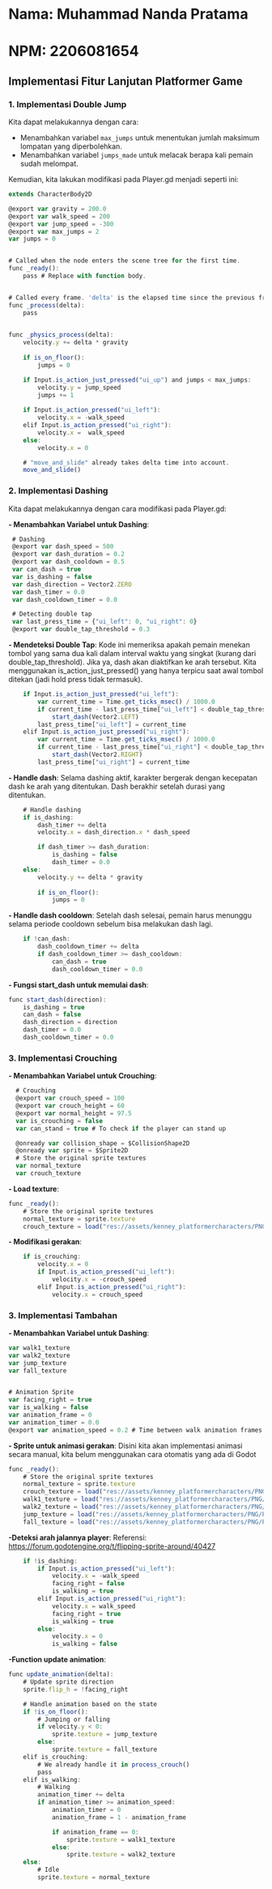 # Nama: Muhammad Nanda Pratama
# NPM: 2206081654

## Implementasi Fitur Lanjutan Platformer Game

### 1. Implementasi Double Jump
Kita dapat melakukannya dengan cara:
   - Menambahkan variabel `max_jumps` untuk menentukan jumlah maksimum lompatan yang diperbolehkan.
   - Menambahkan variabel `jumps_made` untuk melacak berapa kali pemain sudah melompat.

Kemudian, kita lakukan modifikasi pada Player.gd menjadi seperti ini:
```javascript
extends CharacterBody2D

@export var gravity = 200.0
@export var walk_speed = 200
@export var jump_speed = -300
@export var max_jumps = 2
var jumps = 0


# Called when the node enters the scene tree for the first time.
func _ready():
	pass # Replace with function body.


# Called every frame. 'delta' is the elapsed time since the previous frame.
func _process(delta):
	pass
	

func _physics_process(delta):
	velocity.y += delta * gravity
	
	if is_on_floor():
		jumps = 0

	if Input.is_action_just_pressed("ui_up") and jumps < max_jumps:
		velocity.y = jump_speed
		jumps += 1
	
	if Input.is_action_pressed("ui_left"):
		velocity.x = -walk_speed
	elif Input.is_action_pressed("ui_right"):
		velocity.x =  walk_speed
	else:
		velocity.x = 0

	# "move_and_slide" already takes delta time into account.
	move_and_slide()
```

### 2. Implementasi Dashing
Kita dapat melakukannya dengan cara modifikasi pada Player.gd:

**- Menambahkan Variabel untuk Dashing**:
   ```javascript
    # Dashing
    @export var dash_speed = 500
    @export var dash_duration = 0.2
    @export var dash_cooldown = 0.5
    var can_dash = true
    var is_dashing = false
    var dash_direction = Vector2.ZERO
    var dash_timer = 0.0
    var dash_cooldown_timer = 0.0

    # Detecting double tap
    var last_press_time = {"ui_left": 0, "ui_right": 0}
    @export var double_tap_threshold = 0.3
   ```

**- Mendeteksi Double Tap**:
Kode ini memeriksa apakah pemain menekan tombol yang sama dua kali dalam interval waktu yang singkat (kurang dari double_tap_threshold). Jika ya, dash akan diaktifkan ke arah tersebut. Kita menggunakan is_action_just_pressed() yang hanya terpicu saat awal tombol ditekan (jadi hold press tidak termasuk).
```javascript
	if Input.is_action_just_pressed("ui_left"):
		var current_time = Time.get_ticks_msec() / 1000.0
		if current_time - last_press_time["ui_left"] < double_tap_threshold and can_dash and !is_dashing:
			start_dash(Vector2.LEFT)
		last_press_time["ui_left"] = current_time
	elif Input.is_action_just_pressed("ui_right"):
		var current_time = Time.get_ticks_msec() / 1000.0
		if current_time - last_press_time["ui_right"] < double_tap_threshold and can_dash and !is_dashing:
			start_dash(Vector2.RIGHT)
		last_press_time["ui_right"] = current_time
```

**- Handle dash**:
Selama dashing aktif, karakter bergerak dengan kecepatan dash ke arah yang ditentukan. Dash berakhir setelah durasi yang ditentukan.
```javascript
	# Handle dashing
	if is_dashing:
		dash_timer += delta
		velocity.x = dash_direction.x * dash_speed

		if dash_timer >= dash_duration:
			is_dashing = false
			dash_timer = 0.0
	else:
		velocity.y += delta * gravity
		
		if is_on_floor():
			jumps = 0
```

**- Handle dash cooldown**:
Setelah dash selesai, pemain harus menunggu selama periode cooldown sebelum bisa melakukan dash lagi.
```javascript
	if !can_dash:
		dash_cooldown_timer += delta
		if dash_cooldown_timer >= dash_cooldown:
			can_dash = true
			dash_cooldown_timer = 0.0
```

**- Fungsi start_dash untuk memulai dash**:
```javascript
func start_dash(direction):
	is_dashing = true
	can_dash = false
	dash_direction = direction
	dash_timer = 0.0
	dash_cooldown_timer = 0.0
```


### 3. Implementasi Crouching

**- Menambahkan Variabel untuk Crouching**:
  ```javascript
    # Crouching
    @export var crouch_speed = 100
    @export var crouch_height = 60
    @export var normal_height = 97.5
    var is_crouching = false
    var can_stand = true # To check if the player can stand up

    @onready var collision_shape = $CollisionShape2D
    @onready var sprite = $Sprite2D
    # Store the original sprite textures
    var normal_texture
    var crouch_texture
   ```

**- Load texture**:
```javascript
func _ready():
	# Store the original sprite textures
	normal_texture = sprite.texture
	crouch_texture = load("res://assets/kenney_platformercharacters/PNG/Player/Poses/player_duck.png")
``` 

**- Modifikasi gerakan**:
```javascript
	if is_crouching:
		velocity.x = 0
		if Input.is_action_pressed("ui_left"):
			velocity.x = -crouch_speed
		elif Input.is_action_pressed("ui_right"):
			velocity.x = crouch_speed
```

### 3. Implementasi Tambahan

**- Menambahkan Variabel untuk Dashing**:
```javascript
var walk1_texture
var walk2_texture
var jump_texture
var fall_texture


# Animation Sprite
var facing_right = true
var is_walking = false
var animation_frame = 0
var animation_timer = 0.0
@export var animation_speed = 0.2 # Time between walk animation frames
```


**- Sprite untuk animasi gerakan**:
Disini kita akan implementasi animasi secara manual, kita belum menggunakan cara otomatis yang ada di Godot
```javascript
func _ready():
	# Store the original sprite textures
	normal_texture = sprite.texture
	crouch_texture = load("res://assets/kenney_platformercharacters/PNG/Player/Poses/player_duck.png")
	walk1_texture = load("res://assets/kenney_platformercharacters/PNG/Player/Poses/player_walk1.png")
	walk2_texture = load("res://assets/kenney_platformercharacters/PNG/Player/Poses/player_walk2.png")
	jump_texture = load("res://assets/kenney_platformercharacters/PNG/Player/Poses/player_jump.png")
	fall_texture = load("res://assets/kenney_platformercharacters/PNG/Player/Poses/player_fall.png")
```

**-Deteksi arah jalannya player**:
Referensi: https://forum.godotengine.org/t/flipping-sprite-around/40427
```javascript
	if !is_dashing:
		if Input.is_action_pressed("ui_left"):
			velocity.x = -walk_speed
			facing_right = false
			is_walking = true
		elif Input.is_action_pressed("ui_right"):
			velocity.x = walk_speed
			facing_right = true
			is_walking = true
		else:
			velocity.x = 0
			is_walking = false
```

**-Function update animation**:
```javascript
func update_animation(delta):
	# Update sprite direction
	sprite.flip_h = !facing_right

	# Handle animation based on the state
	if !is_on_floor():
		# Jumping or falling
		if velocity.y < 0:
			sprite.texture = jump_texture
		else:
			sprite.texture = fall_texture
	elif is_crouching:
		# We already handle it in process_crouch()
		pass
	elif is_walking:
		# Walking
		animation_timer += delta
		if animation_timer >= animation_speed:
			animation_timer = 0
			animation_frame = 1 - animation_frame

			if animation_frame == 0:
				sprite.texture = walk1_texture
			else:
				sprite.texture = walk2_texture
	else:
		# Idle
		sprite.texture = normal_texture
```


